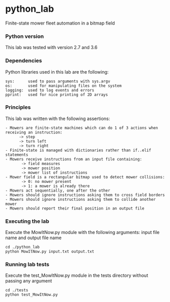 # python_lab
Finite-state mower fleet automation in a bitmap field

### Python version
This lab was tested with version 2.7 and 3.6

### Dependencies
Python libraries used in this lab are the following:

```
sys:      used to pass arguments with sys.argv
os:       used for manipulating files on the system
logging:  used to log events and errors
pprint:   used for nice printing of 2D arrays
```

### Principles
This lab was written with the following assertions:

```
- Mowers are finite-state machines which can do 1 of 3 actions when receiving an instruction:
      -> step
      -> turn left
      -> turn right
- Finite-state is managed with dictionaries rather than if..elif statements
- Mowers receive instructions from an input file containing:
       -> field measures
       -> mower position
       -> mower list of instructions
- Mower field is a rectangular bitmap used to detect mower collisions:
       -> 0: no mower present
       -> 1: a mower is already there
- Mowers act sequentially, one after the other
- Mowers should ignore instructions asking them to cross field borders
- Mowers should ignore instructions asking them to collide another mower
- Mowers should report their final position in an output file
```

### Executing the lab
Execute the MowItNow.py module with the following arguments: input file name and output file name
```
cd ./python_lab
python MowItNow.py input.txt output.txt
```

### Running lab tests
Execute the test_MowItNow.py module in the tests directory without passing any argument
```
cd ./tests
python test_MowItNow.py
